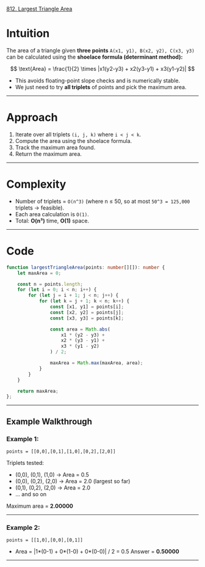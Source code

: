 [812. Largest Triangle Area](https://leetcode.com/problems/largest-triangle-area/)

# Intuition

The area of a triangle given **three points** `A(x1, y1), B(x2, y2), C(x3, y3)` can be calculated using the **shoelace formula (determinant method):**

$$
\text{Area} = \frac{1}{2} \times |x1(y2-y3) + x2(y3-y1) + x3(y1-y2)|
$$

* This avoids floating-point slope checks and is numerically stable.
* We just need to try **all triplets** of points and pick the maximum area.

---

# Approach

1. Iterate over all triplets `(i, j, k)` where `i < j < k`.
2. Compute the area using the shoelace formula.
3. Track the maximum area found.
4. Return the maximum area.

---

# Complexity

* Number of triplets = `O(n^3)` (where n ≤ 50, so at most `50^3 = 125,000` triplets → feasible).
* Each area calculation is `O(1)`.
* Total: **O(n³)** time, **O(1)** space.

---

# Code

```typescript
function largestTriangleArea(points: number[][]): number {
    let maxArea = 0;

    const n = points.length;
    for (let i = 0; i < n; i++) {
        for (let j = i + 1; j < n; j++) {
            for (let k = j + 1; k < n; k++) {
                const [x1, y1] = points[i];
                const [x2, y2] = points[j];
                const [x3, y3] = points[k];

                const area = Math.abs(
                    x1 * (y2 - y3) +
                    x2 * (y3 - y1) +
                    x3 * (y1 - y2)
                ) / 2;

                maxArea = Math.max(maxArea, area);
            }
        }
    }

    return maxArea;
};

```

---

## Example Walkthrough

### Example 1:

```
points = [[0,0],[0,1],[1,0],[0,2],[2,0]]
```

Triplets tested:

* (0,0), (0,1), (1,0) → Area = 0.5
* (0,0), (0,2), (2,0) → Area = 2.0 (largest so far)
* (0,1), (0,2), (2,0) → Area = 2.0
* … and so on

Maximum area = **2.00000** 

---

### Example 2:

```
points = [[1,0],[0,0],[0,1]]
```

* Area = |1*(0-1) + 0*(1-0) + 0*(0-0)| / 2 = 0.5
  Answer = **0.50000** 

---

